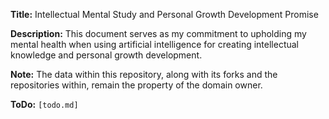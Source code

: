 **Title:** Intellectual Mental Study and Personal Growth Development Promise

**Description:** This document serves as my commitment to upholding my mental health when using artificial intelligence for creating intellectual knowledge and personal growth development.

**Note:** The data within this repository, along with its forks and the repositories within, remain the property of the domain owner.

**ToDo:** `[todo.md]`
